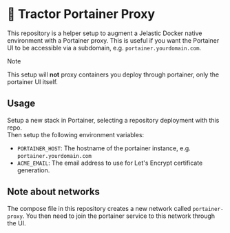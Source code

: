 # 🚜 Tractor Portainer Proxy

This repository is a helper setup to augment a Jelastic Docker native environment with a Portainer proxy. This is useful if you want the Portainer UI to be accessible via a subdomain, e.g. `portainer.yourdomain.com`.

> [!NOTE]  
> This setup will **not** proxy containers you deploy through portainer, only the portainer UI itself.

## Usage

Setup a new stack in Portainer, selecting a repository deployment with this repo.  
Then setup the following environment variables:
- `PORTAINER_HOST`: The hostname of the portainer instance, e.g. `portainer.yourdomain.com`
- `ACME_EMAIL`: The email address to use for Let's Encrypt certificate generation.

## Note about networks

The compose file in this repository creates a new network called `portainer-proxy`. You then need to join the portainer service to this network through the UI.
